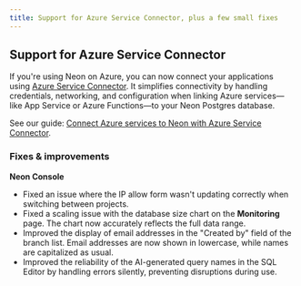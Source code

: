 ```yaml
---
title: Support for Azure Service Connector, plus a few small fixes
---
```


## Support for Azure Service Connector

If you're using Neon on Azure, you can now connect your applications using [Azure Service Connector](https://learn.microsoft.com/en-us/azure/service-connector/overview). It simplifies connectivity by handling credentials, networking, and configuration when linking Azure services—like App Service or Azure Functions—to your Neon Postgres database.

See our guide: [Connect Azure services to Neon with Azure Service Connector](https://neon.tech/guides/azure-service-connector).

### Fixes & improvements

**Neon Console**

  - Fixed an issue where the IP allow form wasn't updating correctly when switching between projects.
  - Fixed a scaling issue with the database size chart on the **Monitoring** page. The chart now accurately reflects the full data range.
  - Improved the display of email addresses in the "Created by" field of the branch list. Email addresses are now shown in lowercase, while names are capitalized as usual.
  - Improved the reliability of the AI-generated query names in the SQL Editor by handling errors silently, preventing disruptions during use.
